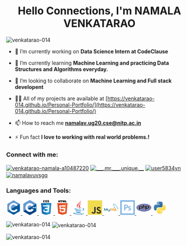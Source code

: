 <h1 align="center">Hello Connections, I'm NAMALA VENKATARAO</h1>


<p align="left"> <img src="https://komarev.com/ghpvc/?username=venkatarao-014&label=Profile%20views&color=0e75b6&style=flat" alt="venkatarao-014" /> </p>

- 🔭 I’m currently working on **Data Science Intern at CodeClause**

- 🌱 I’m currently learning **Machine Learning and practicing Data Structures and Algorithms everyday.**

- 👯 I’m looking to collaborate on **Machine Learning and Full stack developent**

- 👨‍💻 All of my projects are available at [https://venkatarao-014.github.io/Personal-Portfolio/](https://venkatarao-014.github.io/Personal-Portfolio/)

- 📫 How to reach me **namalav.ug20.cse@nitp.ac.in**

- ⚡ Fun fact **I love to working with real world problems.!**

<h3 align="left">Connect with me:</h3>
<p align="left">
<a href="https://linkedin.com/in/venkatarao-namala-a10487220" target="blank"><img align="center" src="https://raw.githubusercontent.com/rahuldkjain/github-profile-readme-generator/master/src/images/icons/Social/linked-in-alt.svg" alt="venkatarao-namala-a10487220" height="30" width="40" /></a>
<a href="https://instagram.com/___.mr.___.unique.__" target="blank"><img align="center" src="https://raw.githubusercontent.com/rahuldkjain/github-profile-readme-generator/master/src/images/icons/Social/instagram.svg" alt="___.mr.___.unique.__" height="30" width="40" /></a>
<a href="https://www.leetcode.com/user5834yn" target="blank"><img align="center" src="https://raw.githubusercontent.com/rahuldkjain/github-profile-readme-generator/master/src/images/icons/Social/leet-code.svg" alt="user5834yn" height="30" width="40" /></a>
<a href="https://auth.geeksforgeeks.org/user/namalavuvsgq" target="blank"><img align="center" src="https://raw.githubusercontent.com/rahuldkjain/github-profile-readme-generator/master/src/images/icons/Social/geeks-for-geeks.svg" alt="namalavuvsgq" height="30" width="40" /></a>
</p>

<h3 align="left">Languages and Tools:</h3>
<p align="left"> <a href="https://www.cprogramming.com/" target="_blank" rel="noreferrer"> <img src="https://raw.githubusercontent.com/devicons/devicon/master/icons/c/c-original.svg" alt="c" width="40" height="40"/> </a> <a href="https://www.w3schools.com/cpp/" target="_blank" rel="noreferrer"> <img src="https://raw.githubusercontent.com/devicons/devicon/master/icons/cplusplus/cplusplus-original.svg" alt="cplusplus" width="40" height="40"/> </a> <a href="https://www.w3schools.com/css/" target="_blank" rel="noreferrer"> <img src="https://raw.githubusercontent.com/devicons/devicon/master/icons/css3/css3-original-wordmark.svg" alt="css3" width="40" height="40"/> </a> <a href="https://www.w3.org/html/" target="_blank" rel="noreferrer"> <img src="https://raw.githubusercontent.com/devicons/devicon/master/icons/html5/html5-original-wordmark.svg" alt="html5" width="40" height="40"/> </a> <a href="https://www.java.com" target="_blank" rel="noreferrer"> <img src="https://raw.githubusercontent.com/devicons/devicon/master/icons/java/java-original.svg" alt="java" width="40" height="40"/> </a> <a href="https://developer.mozilla.org/en-US/docs/Web/JavaScript" target="_blank" rel="noreferrer"> <img src="https://raw.githubusercontent.com/devicons/devicon/master/icons/javascript/javascript-original.svg" alt="javascript" width="40" height="40"/> </a> <a href="https://www.mysql.com/" target="_blank" rel="noreferrer"> <img src="https://raw.githubusercontent.com/devicons/devicon/master/icons/mysql/mysql-original-wordmark.svg" alt="mysql" width="40" height="40"/> </a> <a href="https://www.photoshop.com/en" target="_blank" rel="noreferrer"> <img src="https://raw.githubusercontent.com/devicons/devicon/master/icons/photoshop/photoshop-line.svg" alt="photoshop" width="40" height="40"/> </a> <a href="https://www.php.net" target="_blank" rel="noreferrer"> <img src="https://raw.githubusercontent.com/devicons/devicon/master/icons/php/php-original.svg" alt="php" width="40" height="40"/> </a> <a href="https://www.python.org" target="_blank" rel="noreferrer"> <img src="https://raw.githubusercontent.com/devicons/devicon/master/icons/python/python-original.svg" alt="python" width="40" height="40"/> </a> </p>

<p><img align="left" src="https://github-readme-stats.vercel.app/api/top-langs?username=venkatarao-014&show_icons=true&locale=en&layout=compact" alt="venkatarao-014" /></p>

<p>&nbsp;<img align="center" src="https://github-readme-stats.vercel.app/api?username=venkatarao-014&show_icons=true&locale=en" alt="venkatarao-014" /></p>

<p><img align="center" src="https://github-readme-streak-stats.herokuapp.com/?user=venkatarao-014&" alt="venkatarao-014" /></p>
